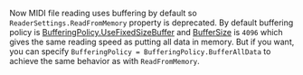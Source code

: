 Now MIDI file reading uses buffering by default so `ReaderSettings.ReadFromMemory` property is deprecated. By default buffering policy is [BufferingPolicy.UseFixedSizeBuffer](xref:Melanchall.DryWetMidi.Core.BufferingPolicy.UseFixedSizeBuffer) and [BufferSize](xref:Melanchall.DryWetMidi.Core.ReaderSettings.BufferSize) is `4096` which gives the same reading speed as putting all data in memory. But if you want, you can specify `BufferingPolicy = BufferingPolicy.BufferAllData` to achieve the same behavior as with `ReadFromMemory`.